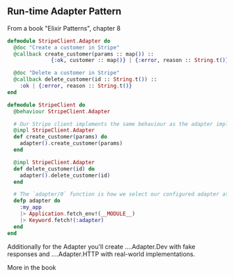 ## Run-time Adapter Pattern


From a book "Elixir Patterns", chapter 8


```elixir
defmodule StripeClient.Adapter do
  @doc "Create a customer in Stripe"
  @callback create_customer(params :: map()) ::
              {:ok, customer :: map()} | {:error, reason :: String.t()}

  @doc "Delete a customer in Stripe"
  @callback delete_customer(id :: String.t()) ::
    :ok | {:error, reason :: String.t()}
end
```

```elixir
defmodule StripeClient do
  @behaviour StripeClient.Adapter

  # Our Stripe client implements the same behaviour as the adapter implementations.
  @impl StripeClient.Adapter
  def create_customer(params) do
    adapter().create_customer(params)
  end

  @impl StripeClient.Adapter
  def delete_customer(id) do
    adapter().delete_customer(id)
  end

  # The `adapter/0` function is how we select our configured adapter at run-time.
  defp adapter do
    :my_app
    |> Application.fetch_env!(__MODULE__)
    |> Keyword.fetch!(:adapter)
  end
end
```

Additionally for the Adapter you'll create ....Adapter.Dev with fake responses and ....Adapter.HTTP with real-world implementations.

More in the book
